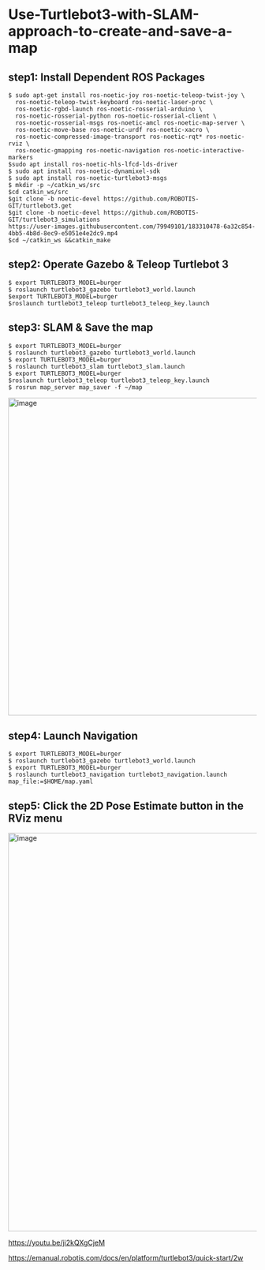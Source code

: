 # Use-Turtlebot3-with-SLAM-approach-to-create-and-save-a-map
## step1: Install Dependent ROS Packages
```
$ sudo apt-get install ros-noetic-joy ros-noetic-teleop-twist-joy \
  ros-noetic-teleop-twist-keyboard ros-noetic-laser-proc \
  ros-noetic-rgbd-launch ros-noetic-rosserial-arduino \
  ros-noetic-rosserial-python ros-noetic-rosserial-client \
  ros-noetic-rosserial-msgs ros-noetic-amcl ros-noetic-map-server \
  ros-noetic-move-base ros-noetic-urdf ros-noetic-xacro \
  ros-noetic-compressed-image-transport ros-noetic-rqt* ros-noetic-rviz \
  ros-noetic-gmapping ros-noetic-navigation ros-noetic-interactive-markers
$sudo apt install ros-noetic-hls-lfcd-lds-driver
$ sudo apt install ros-noetic-dynamixel-sdk
$ sudo apt install ros-noetic-turtlebot3-msgs
$ mkdir -p ~/catkin_ws/src
$cd catkin_ws/src
$git clone -b noetic-devel https://github.com/ROBOTIS-GIT/turtlebot3.get
$git clone -b noetic-devel https://github.com/ROBOTIS-GIT/turtlebot3_simulations
https://user-images.githubusercontent.com/79949101/183310478-6a32c854-4bb5-4b8d-8ec9-e5051e4e2dc9.mp4
$cd ~/catkin_ws &&catkin_make
```

## step2: Operate Gazebo & Teleop Turtlebot 3
```
$ export TURTLEBOT3_MODEL=burger
$ roslaunch turtlebot3_gazebo turtlebot3_world.launch
$export TURTLEBOT3_MODEL=burger
$roslaunch turtlebot3_teleop turtlebot3_teleop_key.launch
```

## step3: SLAM & Save the map
```
$ export TURTLEBOT3_MODEL=burger
$ roslaunch turtlebot3_gazebo turtlebot3_world.launch
$ export TURTLEBOT3_MODEL=burger
$ roslaunch turtlebot3_slam turtlebot3_slam.launch
$ export TURTLEBOT3_MODEL=burger
$roslaunch turtlebot3_teleop turtlebot3_teleop_key.launch
$ rosrun map_server map_saver -f ~/map
```
<img width="644" alt="image" src="https://user-images.githubusercontent.com/107959289/184537902-8bc3d79e-6a0a-4842-bc4b-f6040e116bee.png">

## step4: Launch Navigation
```
$ export TURTLEBOT3_MODEL=burger
$ roslaunch turtlebot3_gazebo turtlebot3_world.launch
$ export TURTLEBOT3_MODEL=burger
$ roslaunch turtlebot3_navigation turtlebot3_navigation.launch map_file:=$HOME/map.yaml

```
## step5: Click the 2D Pose Estimate button in the RViz menu
<img width="808" alt="image" src="https://user-images.githubusercontent.com/107959289/184543533-28352999-968d-489d-906a-532626d836bf.png">

https://youtu.be/ji2kQXgCjeM

https://emanual.robotis.com/docs/en/platform/turtlebot3/quick-start/2w
